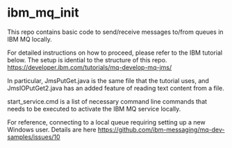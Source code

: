 # ibm_mq_init
This repo contains basic code to send/receive messages to/from queues in IBM MQ locally.

For detailed instructions on how to proceed, please refer to the IBM tutorial below.
The setup is idential to the structure of this repo.
https://developer.ibm.com/tutorials/mq-develop-mq-jms/

In particular, JmsPutGet.java is the same file that the tutorial uses, and JmsIOPutGet2.java
has an added feature of reading text content from a file.

start_service.cmd is a list of necessary command line commands that needs to be executed
to activate the IBM MQ service locally.

For reference, connecting to a local queue requiring setting up a new Windows user.
Details are here
https://github.com/ibm-messaging/mq-dev-samples/issues/10

